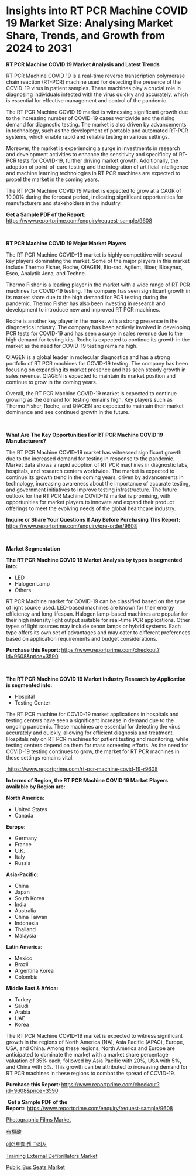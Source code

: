 <p><h1>Insights into RT PCR Machine COVID 19 Market Size: Analysing Market Share, Trends, and Growth from 2024 to 2031</h1></p><p><strong>RT PCR Machine COVID 19 Market Analysis and Latest Trends</strong></p>
<p><p>RT PCR Machine COVID 19 is a real-time reverse transcription polymerase chain reaction (RT-PCR) machine used for detecting the presence of the COVID-19 virus in patient samples. These machines play a crucial role in diagnosing individuals infected with the virus quickly and accurately, which is essential for effective management and control of the pandemic.</p><p>The RT PCR Machine COVID 19 market is witnessing significant growth due to the increasing number of COVID-19 cases worldwide and the rising demand for diagnostic testing. The market is also driven by advancements in technology, such as the development of portable and automated RT-PCR systems, which enable rapid and reliable testing in various settings.</p><p>Moreover, the market is experiencing a surge in investments in research and development activities to enhance the sensitivity and specificity of RT-PCR tests for COVID-19, further driving market growth. Additionally, the adoption of point-of-care testing and the integration of artificial intelligence and machine learning technologies in RT PCR machines are expected to propel the market in the coming years.</p><p>The RT PCR Machine COVID 19 Market is expected to grow at a CAGR of 10.00% during the forecast period, indicating significant opportunities for manufacturers and stakeholders in the industry.</p></p>
<p><strong>Get a Sample PDF of the Report:&nbsp;</strong> <a href="https://www.reportprime.com/enquiry/request-sample/9608">https://www.reportprime.com/enquiry/request-sample/9608</a></p>
<p>&nbsp;</p>
<p><strong>RT PCR Machine COVID 19 Major Market Players</strong></p>
<p><p>The RT PCR Machine COVID-19 market is highly competitive with several key players dominating the market. Some of the major players in this market include Thermo Fisher, Roche, QIAGEN, Bio-rad, Agilent, Bioer, Biosynex, Esco, Analytik Jena, and Techne.</p><p>Thermo Fisher is a leading player in the market with a wide range of RT PCR machines for COVID-19 testing. The company has seen significant growth in its market share due to the high demand for PCR testing during the pandemic. Thermo Fisher has also been investing in research and development to introduce new and improved RT PCR machines.</p><p>Roche is another key player in the market with a strong presence in the diagnostics industry. The company has been actively involved in developing PCR tests for COVID-19 and has seen a surge in sales revenue due to the high demand for testing kits. Roche is expected to continue its growth in the market as the need for COVID-19 testing remains high.</p><p>QIAGEN is a global leader in molecular diagnostics and has a strong portfolio of RT PCR machines for COVID-19 testing. The company has been focusing on expanding its market presence and has seen steady growth in sales revenue. QIAGEN is expected to maintain its market position and continue to grow in the coming years.</p><p>Overall, the RT PCR Machine COVID-19 market is expected to continue growing as the demand for testing remains high. Key players such as Thermo Fisher, Roche, and QIAGEN are expected to maintain their market dominance and see continued growth in the future.</p></p>
<p>&nbsp;</p>
<p><strong>What Are The Key Opportunities For RT PCR Machine COVID 19 Manufacturers?</strong></p>
<p><p>The RT PCR Machine COVID-19 market has witnessed significant growth due to the increased demand for testing in response to the pandemic. Market data shows a rapid adoption of RT PCR machines in diagnostic labs, hospitals, and research centers worldwide. The market is expected to continue its growth trend in the coming years, driven by advancements in technology, increasing awareness about the importance of accurate testing, and government initiatives to improve testing infrastructure. The future outlook for the RT PCR Machine COVID-19 market is promising, with opportunities for market players to innovate and expand their product offerings to meet the evolving needs of the global healthcare industry.</p></p>
<p><strong>Inquire or Share Your Questions If Any Before Purchasing This Report:</strong> <a href="https://www.reportprime.com/enquiry/pre-order/9608">https://www.reportprime.com/enquiry/pre-order/9608</a></p>
<p>&nbsp;</p>
<p><strong>Market Segmentation</strong></p>
<p><strong>The RT PCR Machine COVID 19 Market Analysis by types is segmented into:</strong></p>
<p><ul><li>LED</li><li>Halogen Lamp</li><li>Others</li></ul></p>
<p><p>RT PCR Machine market for COVID-19 can be classified based on the type of light source used. LED-based machines are known for their energy efficiency and long lifespan. Halogen lamp-based machines are popular for their high intensity light output suitable for real-time PCR applications. Other types of light sources may include xenon lamps or hybrid systems. Each type offers its own set of advantages and may cater to different preferences based on application requirements and budget considerations.</p></p>
<p><strong>Purchase this Report:&nbsp;</strong><a href="https://www.reportprime.com/checkout?id=9608&price=3590">https://www.reportprime.com/checkout?id=9608&price=3590</a></p>
<p>&nbsp;</p>
<p><strong>The RT PCR Machine COVID 19 Market Industry Research by Application is segmented into:</strong></p>
<p><ul><li>Hospital</li><li>Testing Center</li></ul></p>
<p><p>The RT PCR machine for COVID-19 market applications in hospitals and testing centers have seen a significant increase in demand due to the ongoing pandemic. These machines are essential for detecting the virus accurately and quickly, allowing for efficient diagnosis and treatment. Hospitals rely on RT PCR machines for patient testing and monitoring, while testing centers depend on them for mass screening efforts. As the need for COVID-19 testing continues to grow, the market for RT PCR machines in these settings remains vital.</p></p>
<p><a href="https://www.reportprime.com/rt-pcr-machine-covid-19-r9608">&nbsp;https://www.reportprime.com/rt-pcr-machine-covid-19-r9608</a></p>
<p><strong>In terms of Region, the RT PCR Machine COVID 19 Market Players available by Region are:</strong></p>
<p>
    <p> <strong> North America: </strong>
        <ul>
            <li>United States</li>
            <li>Canada</li>
        </ul>
        </p> 
    <p> <strong> Europe: </strong>
        <ul>
            <li>Germany</li>
            <li>France</li>
            <li>U.K.</li>
            <li>Italy</li>
            <li>Russia</li>
        </ul>
        </p> 
    <p> <strong> Asia-Pacific: </strong>
        <ul>
            <li>China</li>
            <li>Japan</li>
            <li>South Korea</li>
            <li>India</li>
            <li>Australia</li>
            <li>China Taiwan</li>
            <li>Indonesia</li>
            <li>Thailand</li>
            <li>Malaysia</li>
        </ul>
        </p> 
    <p> <strong> Latin America: </strong>
        <ul>
            <li>Mexico</li>
            <li>Brazil</li>
            <li>Argentina Korea</li>
            <li>Colombia</li>
        </ul>
        </p> 
    <p> <strong> Middle East & Africa: </strong>
        <ul>
            <li>Turkey</li>
            <li>Saudi</li>
            <li>Arabia</li>
            <li>UAE</li>
            <li>Korea</li>
        </ul>
    </p>
    </p>
<p><p>The RT PCR Machine COVID-19 market is expected to witness significant growth in the regions of North America (NA), Asia Pacific (APAC), Europe, USA, and China. Among these regions, North America and Europe are anticipated to dominate the market with a market share percentage valuation of 35% each, followed by Asia Pacific with 20%, USA with 5%, and China with 5%. This growth can be attributed to increasing demand for RT PCR machines in these regions to combat the spread of COVID-19.</p></p>
<p><strong>Purchase this Report: </strong><a href="https://www.reportprime.com/checkout?id=9608&price=3590">https://www.reportprime.com/checkout?id=9608&price=3590</a></p>
<p>&nbsp;<strong>Get a Sample PDF of the Report:&nbsp;&nbsp;</strong><a href="https://www.reportprime.com/enquiry/request-sample/9608">https://www.reportprime.com/enquiry/request-sample/9608</a></p>
<p><strong></strong></p>
<p><p><a href="https://issuu.com/reportprime-2/docs/photographic-films-market-size-2030.pptx">Photographic Films Market</a></p><p><a href="https://github.com/vtbvgl20191192/Market-Research-Report-List-2/blob/main/171753878714.md">有機酸</a></p><p><a href="https://github.com/joannescott9078/Market-Research-Report-List-1/blob/main/199950673888.md">에어로졸 캔 크러셔</a></p><p><a href="https://github.com/MyrticeDare2023/Market-Research-Report-List-1/blob/main/training-external-defibrillators-market.md">Training External Defibrillators Market</a></p><p><a href="https://issuu.com/reportprime-2/docs/public-bus-seats-market-size-2030.pptx">Public Bus Seats Market</a></p></p>